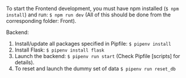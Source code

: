 To start the Frontend development, you must have npm installed (`$ npm install`) and run: `$ npm run dev` (All of this should be done from the corresponding folder: Front).

Backend:

1. Install/update all packages specified in Pipfile: `$ pipenv install`
2. Install Flask: `$ pipenv install flask`
3. Launch the backend: `$ pipenv run start` (Check Pipfile [scripts] for details).
4. To reset and launch the dummy set of data `$ pipenv run reset_db`
